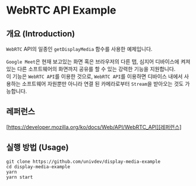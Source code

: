 # WebRTC API Example
## 개요 (Introduction)
`WebRTC` API의 일종인 `getDisplayMedia` 함수를 사용한 예제입니다.

`Google Meet`은 현재 보고있는 화면 혹은 브라우저의 다른 탭, 심지어 디바이스에 켜져있는 다른 소프트웨어의 화면까지 공유를 할 수 있는 강력한 기능을 지원합니다.  
이 기능은 `WebRTC API`를 이용한 것으로, `WebRTC API`를 이용하면 디바이스 내에서 사용하는 소프트웨어 자원뿐만 아니라 연결 된 카메라로부터 `Stream`을 받아오는 것도 가능합니다.
## 레퍼런스
[https://developer.mozilla.org/ko/docs/Web/API/WebRTC_API][레퍼런스]
## 실행 방법 (Usage)
```
git clone https://github.com/univdev/display-media-example
cd display-media-example
yarn
yarn start
```

[레퍼런스]: https://developer.mozilla.org/ko/docs/Web/API/WebRTC_API
